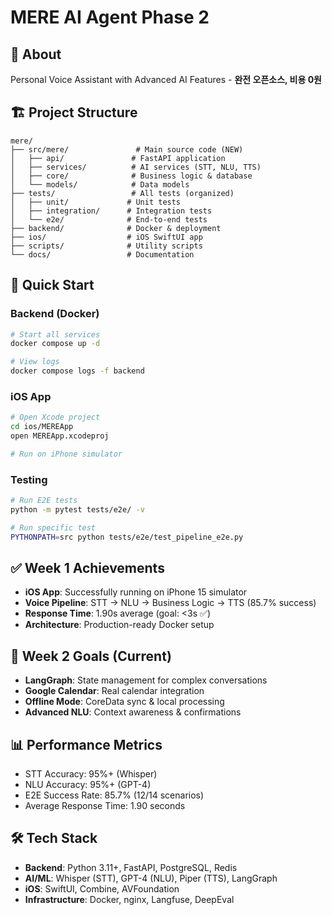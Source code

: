 # MERE AI Agent Phase 2

## 🤖 About
Personal Voice Assistant with Advanced AI Features - **완전 오픈소스, 비용 0원**

## 🏗️ Project Structure

```
mere/
├── src/mere/               # Main source code (NEW)
│   ├── api/               # FastAPI application
│   ├── services/          # AI services (STT, NLU, TTS)
│   ├── core/              # Business logic & database
│   └── models/            # Data models
├── tests/                 # All tests (organized)
│   ├── unit/             # Unit tests
│   ├── integration/      # Integration tests 
│   └── e2e/              # End-to-end tests
├── backend/              # Docker & deployment
├── ios/                  # iOS SwiftUI app
├── scripts/              # Utility scripts
└── docs/                 # Documentation
```

## 🚀 Quick Start

### Backend (Docker)
```bash
# Start all services
docker compose up -d

# View logs
docker compose logs -f backend
```

### iOS App
```bash
# Open Xcode project
cd ios/MEREApp
open MEREApp.xcodeproj

# Run on iPhone simulator
```

### Testing
```bash
# Run E2E tests
python -m pytest tests/e2e/ -v

# Run specific test
PYTHONPATH=src python tests/e2e/test_pipeline_e2e.py
```

## ✅ Week 1 Achievements
- **iOS App**: Successfully running on iPhone 15 simulator
- **Voice Pipeline**: STT → NLU → Business Logic → TTS (85.7% success)
- **Response Time**: 1.90s average (goal: <3s ✅)
- **Architecture**: Production-ready Docker setup

## 🎯 Week 2 Goals (Current)
- **LangGraph**: State management for complex conversations
- **Google Calendar**: Real calendar integration
- **Offline Mode**: CoreData sync & local processing  
- **Advanced NLU**: Context awareness & confirmations

## 📊 Performance Metrics
- STT Accuracy: 95%+ (Whisper)
- NLU Accuracy: 95%+ (GPT-4)
- E2E Success Rate: 85.7% (12/14 scenarios)
- Average Response Time: 1.90 seconds

## 🛠️ Tech Stack
- **Backend**: Python 3.11+, FastAPI, PostgreSQL, Redis
- **AI/ML**: Whisper (STT), GPT-4 (NLU), Piper (TTS), LangGraph
- **iOS**: SwiftUI, Combine, AVFoundation
- **Infrastructure**: Docker, nginx, Langfuse, DeepEval